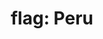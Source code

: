 ---
layout: flags
title: "flag: Peru"
emoji: flag_peru
permalink: 🇵🇪.html
image: assets/img/3moji/flag_peru.png
---